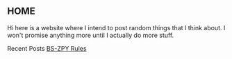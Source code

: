 ## HOME
Hi here is a website where I intend to post random things that I think about.
I won't promise anything more until I actually do more stuff.

Recent Posts
[BS-ZPY Rules](https://evanfang214.github.io/misc/BS-ZPY)

